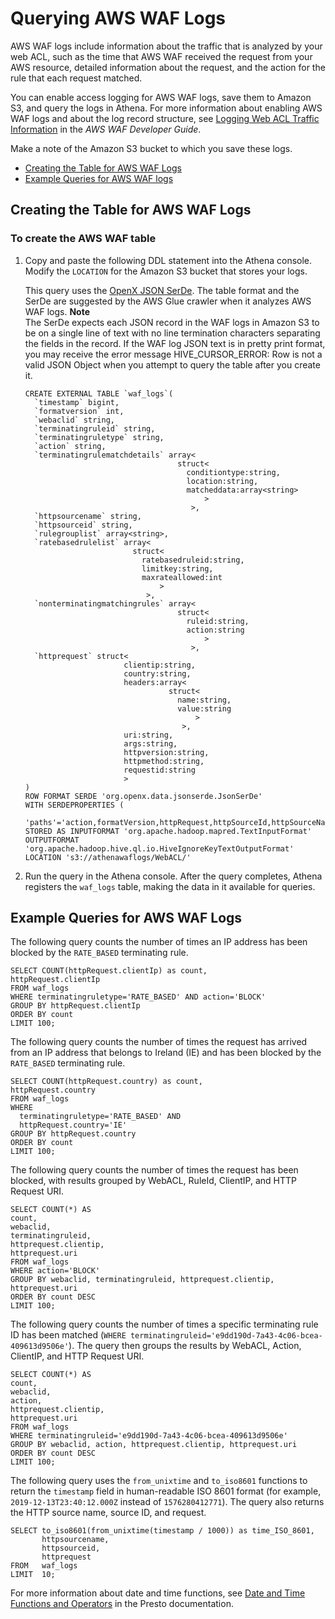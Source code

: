 # Querying AWS WAF Logs<a name="waf-logs"></a>

AWS WAF logs include information about the traffic that is analyzed by your web ACL, such as the time that AWS WAF received the request from your AWS resource, detailed information about the request, and the action for the rule that each request matched\.

You can enable access logging for AWS WAF logs, save them to Amazon S3, and query the logs in Athena\. For more information about enabling AWS WAF logs and about the log record structure, see [Logging Web ACL Traffic Information](https://docs.aws.amazon.com/waf/latest/developerguide/logging.html) in the *AWS WAF Developer Guide*\.

Make a note of the Amazon S3 bucket to which you save these logs\.
+  [Creating the Table for AWS WAF Logs](#create-waf-table) 
+  [Example Queries for AWS WAF logs](#query-examples-waf-logs) 

## Creating the Table for AWS WAF Logs<a name="create-waf-table"></a>

### To create the AWS WAF table<a name="to-create-the-waf-table"></a>

1. Copy and paste the following DDL statement into the Athena console\. Modify the `LOCATION` for the Amazon S3 bucket that stores your logs\.

   This query uses the [OpenX JSON SerDe](json-serde.md#openx-json-serde)\. The table format and the SerDe are suggested by the AWS Glue crawler when it analyzes AWS WAF logs\.
**Note**  
The SerDe expects each JSON record in the WAF logs in Amazon S3 to be on a single line of text with no line termination characters separating the fields in the record\. If the WAF log JSON text is in pretty print format, you may receive the error message HIVE\_CURSOR\_ERROR: Row is not a valid JSON Object when you attempt to query the table after you create it\.

   ```
   CREATE EXTERNAL TABLE `waf_logs`(
     `timestamp` bigint,
     `formatversion` int,
     `webaclid` string,
     `terminatingruleid` string,
     `terminatingruletype` string,
     `action` string,
     `terminatingrulematchdetails` array<
                                     struct<
                                       conditiontype:string,
                                       location:string,
                                       matcheddata:array<string>
                                           >
                                        >,
     `httpsourcename` string,
     `httpsourceid` string,
     `rulegrouplist` array<string>,
     `ratebasedrulelist` array<
                           struct<
                             ratebasedruleid:string,
                             limitkey:string,
                             maxrateallowed:int
                                 >
                              >,
     `nonterminatingmatchingrules` array<
                                     struct<
                                       ruleid:string,
                                       action:string
                                           >
                                        >,
     `httprequest` struct<
                         clientip:string,
                         country:string,
                         headers:array<
                                   struct<
                                     name:string,
                                     value:string
                                         >
                                      >,
                         uri:string,
                         args:string,
                         httpversion:string,
                         httpmethod:string,
                         requestid:string
                         > 
   )
   ROW FORMAT SERDE 'org.openx.data.jsonserde.JsonSerDe'
   WITH SERDEPROPERTIES (
    'paths'='action,formatVersion,httpRequest,httpSourceId,httpSourceName,nonTerminatingMatchingRules,rateBasedRuleList,ruleGroupList,terminatingRuleId,terminatingRuleMatchDetails,terminatingRuleType,timestamp,webaclId')
   STORED AS INPUTFORMAT 'org.apache.hadoop.mapred.TextInputFormat'
   OUTPUTFORMAT 'org.apache.hadoop.hive.ql.io.HiveIgnoreKeyTextOutputFormat'
   LOCATION 's3://athenawaflogs/WebACL/'
   ```

1. Run the query in the Athena console\. After the query completes, Athena registers the `waf_logs` table, making the data in it available for queries\.

## Example Queries for AWS WAF Logs<a name="query-examples-waf-logs"></a>

The following query counts the number of times an IP address has been blocked by the `RATE_BASED` terminating rule\.

```
SELECT COUNT(httpRequest.clientIp) as count,
httpRequest.clientIp
FROM waf_logs
WHERE terminatingruletype='RATE_BASED' AND action='BLOCK'
GROUP BY httpRequest.clientIp
ORDER BY count 
LIMIT 100;
```

The following query counts the number of times the request has arrived from an IP address that belongs to Ireland \(IE\) and has been blocked by the `RATE_BASED` terminating rule\.

```
SELECT COUNT(httpRequest.country) as count,
httpRequest.country
FROM waf_logs
WHERE 
  terminatingruletype='RATE_BASED' AND 
  httpRequest.country='IE'
GROUP BY httpRequest.country
ORDER BY count
LIMIT 100;
```

The following query counts the number of times the request has been blocked, with results grouped by WebACL, RuleId, ClientIP, and HTTP Request URI\.

```
SELECT COUNT(*) AS
count,
webaclid,
terminatingruleid,
httprequest.clientip,
httprequest.uri
FROM waf_logs
WHERE action='BLOCK'
GROUP BY webaclid, terminatingruleid, httprequest.clientip, httprequest.uri
ORDER BY count DESC
LIMIT 100;
```

The following query counts the number of times a specific terminating rule ID has been matched \(`WHERE terminatingruleid='e9dd190d-7a43-4c06-bcea-409613d9506e'`\)\. The query then groups the results by WebACL, Action, ClientIP, and HTTP Request URI\.

```
SELECT COUNT(*) AS
count,
webaclid,
action,
httprequest.clientip,
httprequest.uri
FROM waf_logs
WHERE terminatingruleid='e9dd190d-7a43-4c06-bcea-409613d9506e'
GROUP BY webaclid, action, httprequest.clientip, httprequest.uri
ORDER BY count DESC
LIMIT 100;
```

The following query uses the `from_unixtime` and `to_iso8601` functions to return the `timestamp` field in human\-readable ISO 8601 format \(for example, `2019-12-13T23:40:12.000Z` instead of `1576280412771`\)\. The query also returns the HTTP source name, source ID, and request\. 

```
SELECT to_iso8601(from_unixtime(timestamp / 1000)) as time_ISO_8601,
       httpsourcename,
       httpsourceid,
       httprequest
FROM   waf_logs
LIMIT  10;
```

For more information about date and time functions, see [Date and Time Functions and Operators](https://prestodb.io/docs/0.217/functions/datetime.html) in the Presto documentation\.